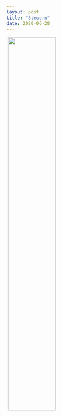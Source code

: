 ```yaml
---
layout: post
title: "Steuern"
date: 2020-06-28
---
```

<a href="pdfs/Steuern.pdf" class="image fit"><img src="images/marr_pic.jpg" alt=""></a>
[<img src="https://img.youtube.com/vi/ilMQAW92N14/maxresdefault.jpg" width="50%">](https://youtu.be/ilMQAW92N14)
